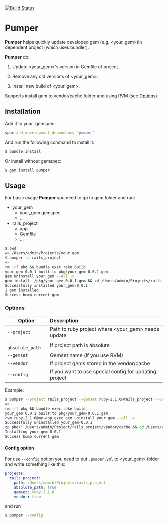 [![Build Status](https://travis-ci.org/ssnikolay/pumper.svg?branch=master)](https://travis-ci.org/ssnikolay/pumper)

Pumper
======

**Pumper** helps quickly update developed gem (e.g. &lt;your_gem>)in dependent project (which uses bundler).

**Pumper** do:

1. Update &lt;your_gem>'s version in Gemfile of project.

2. Remove any old versions of &lt;your_gem>.

3. Install new build of &lt;your_gem>.

Supports install gem to vendor/cache folder and using RVM (see [Options](#options))

## Installation

Add it to your .gemspec:

```ruby
spec.add_development_dependency 'pumper'
```

And run the following command to install it:

```sh
$ bundle install
```

Or install without gemspec:

```sh
$ gem install pumper
```

## Usage

For basic usage **Pumper** you need to go to gem folder and run:

+ your_gem
    - your_gem.gemspec
    - ...
+ rails_project
    - app
    - Gemfile
    - ...

```sh
$ pwd
=> /Users/admin/Projects/your_gem
$ pumper -p rails_project
=>
rm -rf pkg && bundle exec rake build
your_gem 0.0.1 built to pkg/your_gem-0.0.1.gem.
gem uninstall your_gem --all -x
gem install ./pkg/your_gem-0.0.1.gem && cd /Users/admin/Projects/rails_project && bundle install
Successfully installed your_gem-0.0.1
1 gem installed
Success bump current gem
```

### <a name="options"></a> Options

 Option                   | Description
------------------------- |:-----------------------------------------------------------
 `--project`              | Path to ruby project where &lt;your_gem> needs update
 `--absolute_path`        | If project path is absolute
 `--gemset`               | Gemset name (if you use RVM)
 `--vendor`               | If project gems stored in the vendor/cache
 `--config`               | If you want to use special config for updating project


Example:

```sh
$ pumper --project rails_project --gemset ruby-2.1.0@rails_project --vendor
=>
rm -rf pkg && bundle exec rake build
your_gem 0.0.1 built to pkg/your_gem-0.0.1.gem.
rvm ruby-2.1.0@my-app exec gem uninstall your_gem --all -x
Successfully uninstalled your_gem-0.0.1
cp pkg/* /Users/admin/Project/rails_project/vendor/cache && cd /Users/admin/Project/rails_project && rvm ruby-2.1.0@rails_project exec bundle install --local
Installing your_gem 0.0.1
Success bump current gem
```

#### Config option

For use `--config` option you need to put `.pumper.yml` to &lt;your_gem> folder and write something like this:

```yml
projects:
  rails_project:
    path: /Users/admin/Projects/rails_project
    absolute_path: true
    gemset: ruby-2.1.0
    vendor: true
```

and run

```sh
$ pumper --config
```